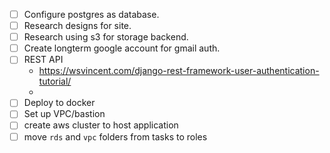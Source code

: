 
-[ ] Configure postgres as database.
-[ ] Research designs for site.
-[ ] Research using s3 for storage backend.
-[ ] Create longterm google account for gmail auth.
-[ ] REST API
     - https://wsvincent.com/django-rest-framework-user-authentication-tutorial/
     - 
-[ ] Deploy to docker
-[ ] Set up VPC/bastion
-[ ] create aws cluster to host application
-[ ] move `rds` and `vpc` folders from tasks to roles
